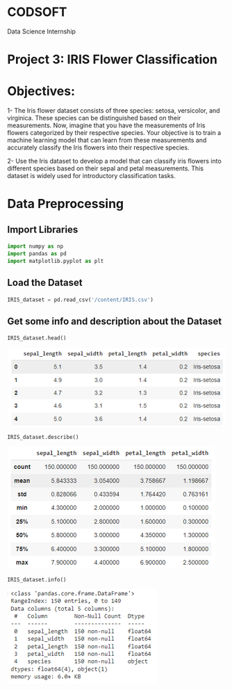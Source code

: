 # CODSOFT
Data Science Internship
# Project 3: IRIS Flower Classification
# Objectives:
1- The Iris flower dataset consists of three species: setosa, versicolor, and virginica. These species can be distinguished based on their measurements. Now, imagine that you have the measurements of Iris flowers categorized by their respective species. Your objective is to train a machine learning model that can learn from these measurements and accurately classify the Iris flowers into their respective species.

2- Use the Iris dataset to develop a model that can classify iris flowers into different species based on their sepal and petal measurements. This dataset is widely used for introductory classification tasks.
# Data Preprocessing
## Import Libraries
```python
import numpy as np
import pandas as pd
import matplotlib.pyplot as plt
```
## Load the Dataset
```python
IRIS_dataset = pd.read_csv('/content/IRIS.csv')
```
## Get some info and description about the Dataset
```python
IRIS_dataset.head()
```
![Data Head](head.png)

```python
IRIS_dataset.describe()
```
![Described data](describe.png)
```python
IRIS_dataset.info()
```
![Info](info.png)
